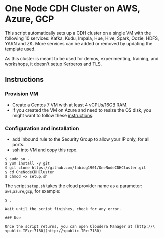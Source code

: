 # One Node CDH Cluster on AWS, Azure, GCP

This script automatically sets up a CDH cluster on a single VM with the following 10 services: Kafka, Kudu, Impala, Hue, Hive, Spark, Oozie, HDFS, YARN and ZK. More services can be added or removed by updating the template used.

As this cluster is meant to be used for demos, experimenting, training, and workshops, it doesn't setup Kerberos and TLS.

## Instructions

### Provision VM 

- Create a Centos 7 VM with at least 4 vCPUs/16GB RAM.
- If you created the VM on Azure and need to resize the OS disk, you might want to follow these [instructions](how-to-resize-os-disk.md).

### Configuration and installation

- add inbound rule to the Security Group to allow your IP only, for all ports.
- ssh into VM and copy this repo.

```
$ sudo su -
$ yum install -y git
$ git clone https://github.com/fabiog1901/OneNodeCDHCluster.git
$ cd OneNodeCDHCluster
$ chmod +x setup.sh
```

The script `setup.sh` takes the cloud provider name as a parameter: `aws`,`azure`,`gcp`, for example:

```
$ .

Wait until the script finishes, check for any error.

### Use

Once the script returns, you can open Cloudera Manager at [http://\<public-IP\>:7180](http://<public-IP>:7180)
